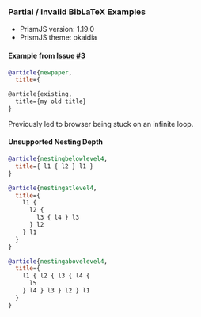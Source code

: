 ### Partial / Invalid BibLaTeX Examples

- PrismJS version: 1.19.0
- PrismJS theme: okaidia


#### Example from [Issue #3]

```bib
@article{newpaper,
  title={

@article{existing,
  title={my old title}
}
```

Previously led to browser being stuck on an infinite loop.

#### Unsupported Nesting Depth

```bib
@article{nestingbelowlevel4,
  title={ l1 { l2 } l1 }
}

@article{nestingatlevel4,
  title={
    l1 { 
      l2 {
        l3 { l4 } l3
      } l2
    } l1
  }
}

@article{nestingabovelevel4,
  title={
    l1 { l2 { l3 { l4 {
      l5
    } l4 } l3 } l2 } l1
  }
}
```

<link rel="stylesheet" href="https://cdnjs.cloudflare.com/ajax/libs/prism/1.19.0/themes/prism-okaidia.min.css"
      integrity="sha512-pGi87NmT0VeSbmZBK40y3wF4H2DlpCYc5lrO/3F/RPhnwn262NReW3jFtG2iZWhbpoWT5MDzBzawpOri+jcUTw==" crossorigin="anonymous" />


<script src="https://cdnjs.cloudflare.com/ajax/libs/prism/1.19.0/prism.min.js"
        integrity="sha512-9ndS8HgVHWQq2A/kpIxygbIZQ7oljc9/AvoEv8SQDy192nAuCGSdk7OdAfCZLDkbRJLZMsrV0NXycMSLLNTWCw==" crossorigin="anonymous">
</script>

<script src="https://cdn.jsdelivr.net/npm/prismjs-bibtex@2.1.0/prism-bibtex.js"
        integrity="sha256-A5GMUmGHpY8mVpfcaRLQFeHtmdjZLumKBOMpf81FXX0="
        crossorigin="anonymous" referrerpolicy="no-referrer">
</script>

[Issue #3]: https://github.com/SaswatPadhi/prismjs-bibtex/issues/3
